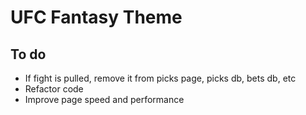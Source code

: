 # UFC Fantasy Theme

## To do

* If fight is pulled, remove it from picks page, picks db, bets db, etc
* Refactor code
* Improve page speed and performance
